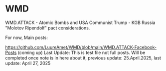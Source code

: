 # WMD
WMD.ATTACK - Atomic Bombs and USA Communist Trump - KGB Russia "Molotov Ripendolf" pact considerations. 


For now, Main posts: 

https://github.com/LuureAmet/WMD/blob/main/WMD.ATTACK-Facebook-Posts (coming up)
Last Update: This is test file not full posts. Will be completed once note is in here about it, previous update: 25.April.2025, last update: April 27, 2025

